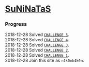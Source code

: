 # [SuNiNaTaS](http://suninatas.com/)

### Progress
2018-12-28 Solved [`CHALLENGE 5`](./WEB/5).  
2018-12-28 Solved [`CHALLENGE 4`](./WEB/4).  
2018-12-28 Solved [`CHALLENGE 3`](./WEB/3).  
2018-12-28 Solved [`CHALLENGE 2`](./WEB/2).  
2018-12-28 Solved [`CHALLENGE 1`](./WEB/1).  
2018-12-28 Join this site as `r4k0nb4k0n`.  